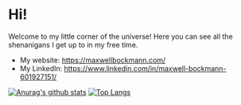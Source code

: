 # Hi!

Welcome to my little corner of the universe! Here you can see all the shenanigans I get up to in my free time. 

- My website: https://maxwellbockmann.com/
- My LinkedIn: https://www.linkedin.com/in/maxwell-bockmann-601927151/

[![Anurag's github stats](https://github-readme-stats.vercel.app/api?username=plaudible&theme=synthwave)](https://github.com/anuraghazra/github-readme-stats) [![Top Langs](https://github-readme-stats.vercel.app/api/top-langs/?username=Plaudible&layout=compact&theme=synthwave)](https://github.com/anuraghazra/github-readme-stats)
